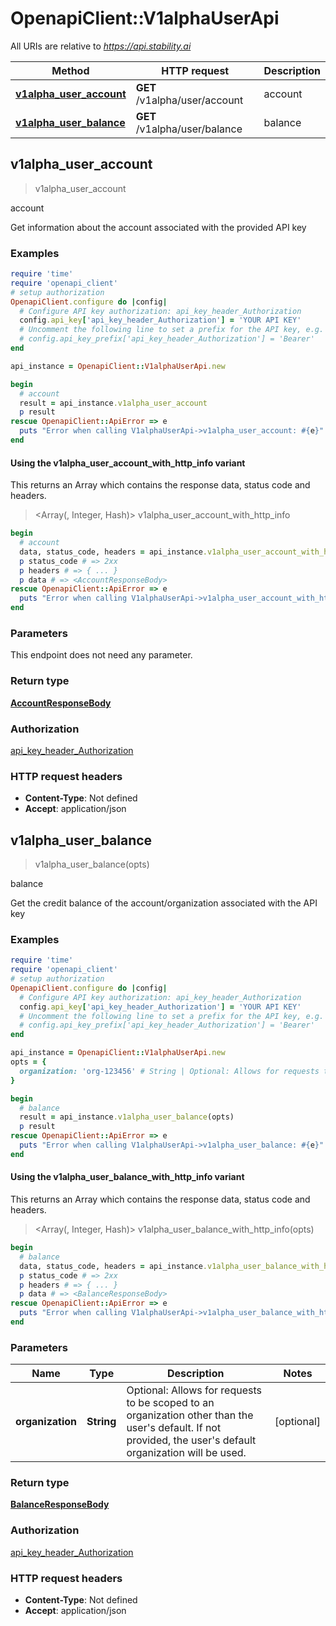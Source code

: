 # OpenapiClient::V1alphaUserApi

All URIs are relative to *https://api.stability.ai*

| Method | HTTP request | Description |
| ------ | ------------ | ----------- |
| [**v1alpha_user_account**](V1alphaUserApi.md#v1alpha_user_account) | **GET** /v1alpha/user/account | account |
| [**v1alpha_user_balance**](V1alphaUserApi.md#v1alpha_user_balance) | **GET** /v1alpha/user/balance | balance |


## v1alpha_user_account

> <AccountResponseBody> v1alpha_user_account

account

Get information about the account associated with the provided API key

### Examples

```ruby
require 'time'
require 'openapi_client'
# setup authorization
OpenapiClient.configure do |config|
  # Configure API key authorization: api_key_header_Authorization
  config.api_key['api_key_header_Authorization'] = 'YOUR API KEY'
  # Uncomment the following line to set a prefix for the API key, e.g. 'Bearer' (defaults to nil)
  # config.api_key_prefix['api_key_header_Authorization'] = 'Bearer'
end

api_instance = OpenapiClient::V1alphaUserApi.new

begin
  # account
  result = api_instance.v1alpha_user_account
  p result
rescue OpenapiClient::ApiError => e
  puts "Error when calling V1alphaUserApi->v1alpha_user_account: #{e}"
end
```

#### Using the v1alpha_user_account_with_http_info variant

This returns an Array which contains the response data, status code and headers.

> <Array(<AccountResponseBody>, Integer, Hash)> v1alpha_user_account_with_http_info

```ruby
begin
  # account
  data, status_code, headers = api_instance.v1alpha_user_account_with_http_info
  p status_code # => 2xx
  p headers # => { ... }
  p data # => <AccountResponseBody>
rescue OpenapiClient::ApiError => e
  puts "Error when calling V1alphaUserApi->v1alpha_user_account_with_http_info: #{e}"
end
```

### Parameters

This endpoint does not need any parameter.

### Return type

[**AccountResponseBody**](AccountResponseBody.md)

### Authorization

[api_key_header_Authorization](../README.md#api_key_header_Authorization)

### HTTP request headers

- **Content-Type**: Not defined
- **Accept**: application/json


## v1alpha_user_balance

> <BalanceResponseBody> v1alpha_user_balance(opts)

balance

Get the credit balance of the account/organization associated with the API key

### Examples

```ruby
require 'time'
require 'openapi_client'
# setup authorization
OpenapiClient.configure do |config|
  # Configure API key authorization: api_key_header_Authorization
  config.api_key['api_key_header_Authorization'] = 'YOUR API KEY'
  # Uncomment the following line to set a prefix for the API key, e.g. 'Bearer' (defaults to nil)
  # config.api_key_prefix['api_key_header_Authorization'] = 'Bearer'
end

api_instance = OpenapiClient::V1alphaUserApi.new
opts = {
  organization: 'org-123456' # String | Optional: Allows for requests to be scoped to an organization other than the user's default.  If not provided, the user's default organization will be used.
}

begin
  # balance
  result = api_instance.v1alpha_user_balance(opts)
  p result
rescue OpenapiClient::ApiError => e
  puts "Error when calling V1alphaUserApi->v1alpha_user_balance: #{e}"
end
```

#### Using the v1alpha_user_balance_with_http_info variant

This returns an Array which contains the response data, status code and headers.

> <Array(<BalanceResponseBody>, Integer, Hash)> v1alpha_user_balance_with_http_info(opts)

```ruby
begin
  # balance
  data, status_code, headers = api_instance.v1alpha_user_balance_with_http_info(opts)
  p status_code # => 2xx
  p headers # => { ... }
  p data # => <BalanceResponseBody>
rescue OpenapiClient::ApiError => e
  puts "Error when calling V1alphaUserApi->v1alpha_user_balance_with_http_info: #{e}"
end
```

### Parameters

| Name | Type | Description | Notes |
| ---- | ---- | ----------- | ----- |
| **organization** | **String** | Optional: Allows for requests to be scoped to an organization other than the user&#39;s default.  If not provided, the user&#39;s default organization will be used. | [optional] |

### Return type

[**BalanceResponseBody**](BalanceResponseBody.md)

### Authorization

[api_key_header_Authorization](../README.md#api_key_header_Authorization)

### HTTP request headers

- **Content-Type**: Not defined
- **Accept**: application/json

